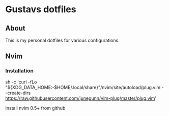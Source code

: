 # Gustavs dotfiles

## About
This is my personal dotfiles for various configurations.

## Nvim

### Installation
sh -c 'curl -fLo "${XDG_DATA_HOME:-$HOME/.local/share}"/nvim/site/autoload/plug.vim --create-dirs \
       https://raw.githubusercontent.com/junegunn/vim-plug/master/plug.vim'

Install nvim 0.5+ from github
